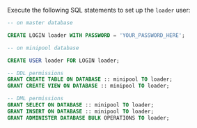 Execute the following SQL statements to set up the `loader` user:
```sql
-- on master database

CREATE LOGIN loader WITH PASSWORD = 'YOUR_PASSWORD_HERE';
```

```sql
-- on minipool database

CREATE USER loader FOR LOGIN loader;

-- DDL permissions
GRANT CREATE TABLE ON DATABASE :: minipool TO loader;
GRANT CREATE VIEW ON DATABASE :: minipool TO loader;

-- DML permissions
GRANT SELECT ON DATABASE :: minipool TO loader;
GRANT INSERT ON DATABASE :: minipool TO loader;
GRANT ADMINISTER DATABASE BULK OPERATIONS TO loader;
```
